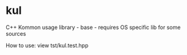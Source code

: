 kul
===

C++ Kommon usage library - base - requires OS specific lib for some sources

How to use:
view tst/kul.test.hpp
